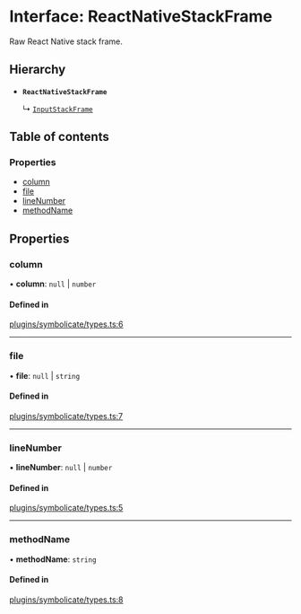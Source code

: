 # Interface: ReactNativeStackFrame

Raw React Native stack frame.

## Hierarchy

- **`ReactNativeStackFrame`**

  ↳ [`InputStackFrame`](./InputStackFrame.md)

## Table of contents

### Properties

- [column](./ReactNativeStackFrame.md#column)
- [file](./ReactNativeStackFrame.md#file)
- [lineNumber](./ReactNativeStackFrame.md#linenumber)
- [methodName](./ReactNativeStackFrame.md#methodname)

## Properties

### column

• **column**: ``null`` \| `number`

#### Defined in

[plugins/symbolicate/types.ts:6](https://github.com/callstack/repack/blob/1d9a1bb/packages/dev-server/src/plugins/symbolicate/types.ts#L6)

___

### file

• **file**: ``null`` \| `string`

#### Defined in

[plugins/symbolicate/types.ts:7](https://github.com/callstack/repack/blob/1d9a1bb/packages/dev-server/src/plugins/symbolicate/types.ts#L7)

___

### lineNumber

• **lineNumber**: ``null`` \| `number`

#### Defined in

[plugins/symbolicate/types.ts:5](https://github.com/callstack/repack/blob/1d9a1bb/packages/dev-server/src/plugins/symbolicate/types.ts#L5)

___

### methodName

• **methodName**: `string`

#### Defined in

[plugins/symbolicate/types.ts:8](https://github.com/callstack/repack/blob/1d9a1bb/packages/dev-server/src/plugins/symbolicate/types.ts#L8)
